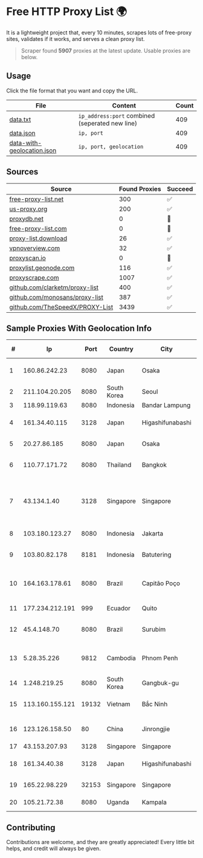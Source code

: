 
# Free HTTP Proxy List 🌍

It is a lightweight project that, every 10 minutes, scrapes lots of free-proxy sites, validates if it works, and serves a clean proxy list.


> Scraper found **5907** proxies at the latest update. Usable proxies are below.

## Usage

Click the file format that you want and copy the URL.


|File|Content|Count|
|----|-------|-----|
|[data.txt](https://raw.githubusercontent.com/themiralay/Proxy-List-World/master/data.txt)|`ip_address:port` combined (seperated new line)|409|
|[data.json](https://raw.githubusercontent.com/themiralay/Proxy-List-World/master/data.json)|`ip, port`|409|
|[data-with-geolocation.json](https://raw.githubusercontent.com/themiralay/Proxy-List-World/master/data-with-geolocation.json)|`ip, port, geolocation`|409|

## Sources

|Source|Found Proxies|Succeed|
|------|-------------|-------|
|[free-proxy-list.net](https://free-proxy-list.net)|300|✅|
|[us-proxy.org](https://www.us-proxy.org)|200|✅|
|[proxydb.net](http://proxydb.net)|0|🚫|
|[free-proxy-list.com](https://free-proxy-list.com/?page=&port=&type%5B%5D=http&type%5B%5D=https&up_time=0&search=Search)|0|🚫|
|[proxy-list.download](https://www.proxy-list.download/HTTP)|26|✅|
|[vpnoverview.com](https://vpnoverview.com/privacy/anonymous-browsing/free-proxy-servers)|32|✅|
|[proxyscan.io](https://www.proxyscan.io)|0|🚫|
|[proxylist.geonode.com](https://proxylist.geonode.com/api/proxy-list?limit=300&page=1&sort_by=lastChecked&sort_type=desc&protocols=http,https)|116|✅|
|[proxyscrape.com](https://api.proxyscrape.com/v2/?request=displayproxies&protocol=http&timeout=10000&country=all&ssl=all&anonymity=all)|1007|✅|
|[github.com/clarketm/proxy-list](https://raw.githubusercontent.com/clarketm/proxy-list/master/proxy-list-raw.txt)|400|✅|
|[github.com/monosans/proxy-list](https://raw.githubusercontent.com/monosans/proxy-list/main/proxies/http.txt)|387|✅|
|[github.com/TheSpeedX/PROXY-List](https://raw.githubusercontent.com/TheSpeedX/PROXY-List/master/http.txt)|3439|✅|


## Sample Proxies With Geolocation Info

|#|Ip|Port|Country|City|Internet Service Provider|
|-|--|----|-------|----|-------------------------|
|1|160.86.242.23|8080|Japan|Osaka|Sony Network Communications Inc|
|2|211.104.20.205|8080|South Korea|Seoul|Korea Telecom|
|3|118.99.119.63|8080|Indonesia|Bandar Lampung|Biznet Networks|
|4|161.34.40.115|3128|Japan|Higashifunabashi|NTT PC Communications, Inc.|
|5|20.27.86.185|8080|Japan|Osaka|Microsoft Corporation|
|6|110.77.171.72|8080|Thailand|Bangkok|CAT Telecom Public Company Limited|
|7|43.134.1.40|3128|Singapore|Singapore|Shenzhen Tencent Computer Systems Company Limited|
|8|103.180.123.27|8080|Indonesia|Jakarta|PT Indo Telemedia Solusi|
|9|103.80.82.178|8181|Indonesia|Batutering|Jaringanku Sarana Nusantara|
|10|164.163.178.61|8080|Brazil|Capitão Poço|J M P M ALENCAR & A G F ALENCAR LTDA - ME|
|11|177.234.212.191|999|Ecuador|Quito|Ufinet Panama S.A.|
|12|45.4.148.70|8080|Brazil|Surubim|Fausto Silva de Almeida Serviços - ME|
|13|5.28.35.226|9812|Cambodia|Phnom Penh|BEE Union (cambodia) Telecom Co., LTD|
|14|1.248.219.25|8080|South Korea|Gangbuk-gu|GSNeotek|
|15|113.160.155.121|19132|Vietnam|Bắc Ninh|VietNam Post and Telecom Corporation|
|16|123.126.158.50|80|China|Jinrongjie|China Unicom Beijing Province Network|
|17|43.153.207.93|3128|Singapore|Singapore|Aceville Pte.ltd|
|18|161.34.40.38|3128|Japan|Higashifunabashi|NTT PC Communications, Inc.|
|19|165.22.98.229|32153|Singapore|Singapore|DigitalOcean, LLC|
|20|105.21.72.38|8080|Uganda|Kampala|SEACOM Limited Networks|



## Contributing

Contributions are welcome, and they are greatly appreciated! Every
little bit helps, and credit will always be given.

